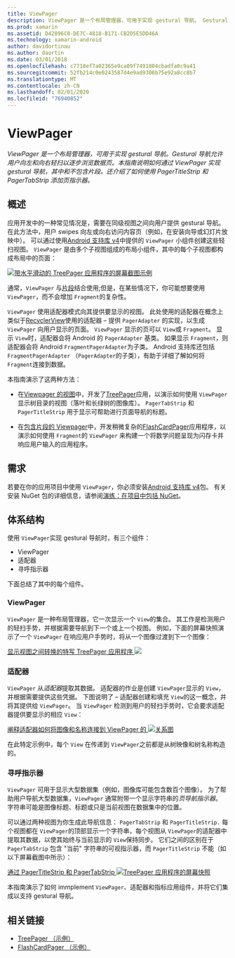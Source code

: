 ```yaml
---
title: ViewPager
description: ViewPager 是一个布局管理器，可用于实现 gestural 导航。 Gestural 导航允许用户向左和向右轻扫以逐步浏览数据页。 本指南说明如何通过 ViewPager 实现 gestural 导航，其中和不包含片段。 还介绍了如何使用 PagerTitleStrip 和 PagerTabStrip 添加页指示器。
ms.prod: xamarin
ms.assetid: D42896C0-DE7C-4818-B171-CB2D5E5DD46A
ms.technology: xamarin-android
author: davidortinau
ms.author: daortin
ms.date: 03/01/2018
ms.openlocfilehash: c7718ef7a02365e9ca09f7491804cbadfa0c9a41
ms.sourcegitcommit: 52fb214c0e0243587d4e9ad9306b75e92a8cc8b7
ms.translationtype: MT
ms.contentlocale: zh-CN
ms.lasthandoff: 02/01/2020
ms.locfileid: "76940852"
---
```

# <a name="viewpager"></a>ViewPager

_ViewPager 是一个布局管理器，可用于实现 gestural 导航。Gestural 导航允许用户向左和向右轻扫以逐步浏览数据页。本指南说明如何通过 ViewPager 实现 gestural 导航，其中和不包含片段。还介绍了如何使用 PagerTitleStrip 和 PagerTabStrip 添加页指示器。_

## <a name="overview"></a>概述

应用开发中的一种常见情况是，需要在同级视图之间向用户提供 gestural 导航。 在此方法中，用户 swipes 向左或向右访问内容页（例如，在安装向导或幻灯片放映中）。 可以通过使用[Android 支持库 v4](https://www.nuget.org/packages/Xamarin.Android.Support.v4/)中提供的 `ViewPager` 小组件创建这些轻扫视图。 `ViewPager` 是由多个子视图组成的布局小组件，其中的每个子视图都构成布局中的页面： 

[![带水平滑动的 TreePager 应用程序的屏幕截图示例](images/01-intro-sml.png)](images/01-intro.png#lightbox)

通常，`ViewPager` 与[片段](~/android/platform/fragments/index.md)结合使用;但是，在某些情况下，你可能想要使用 `ViewPager`，而不会增加 `Fragment`的复杂性。

`ViewPager` 使用适配器模式向其提供要显示的视图。 此处使用的适配器在概念上类似于[RecyclerView](~/android/user-interface/layouts/recycler-view/index.md)使用的适配器 &ndash; 提供 `PagerAdapter` 的实现，以生成 `ViewPager` 向用户显示的页面。 `ViewPager` 显示的页可以 `View`或 `Fragment`。 显示 `View`时，适配器会将 Android 的 `PagerAdapter` 基类。 如果显示 `Fragment`，则适配器会将 Android `FragmentPagerAdapter`为子类。 Android 支持库还包括 `FragmentPagerAdapter` （`PagerAdapter`的子类），有助于详细了解如何将 `Fragment`连接到数据。 

本指南演示了这两种方法： 

- 在[Viewpager 的视图](~/android/user-interface/controls/view-pager/viewpager-and-views.md)中，开发了[TreePager](https://docs.microsoft.com/samples/xamarin/monodroid-samples/userinterface-treepager)应用，以演示如何使用 `ViewPager` 显示树目录的视图（落叶和长绿树的图像库）。 
    `PagerTabStrip` 和 `PagerTitleStrip` 用于显示可帮助进行页面导航的标题。

- 在[包含片段的 Viewpager](~/android/user-interface/controls/view-pager/viewpager-and-fragments.md)中，开发稍微复杂的[FlashCardPager](https://docs.microsoft.com/samples/xamarin/monodroid-samples/userinterface-flashcardpager)应用程序，以演示如何使用 `Fragment`的 `ViewPager` 来构建一个将数学问题呈现为闪存卡并响应用户输入的应用程序。 

## <a name="requirements"></a>需求

若要在你的应用项目中使用 `ViewPager`，你必须安装[Android 支持库 v4](https://www.nuget.org/packages/Xamarin.Android.Support.v4/)包。 有关安装 NuGet 包的详细信息，请参阅[演练：在项目中包括 NuGet](https://docs.microsoft.com/visualstudio/mac/nuget-walkthrough)。 

## <a name="architecture"></a>体系结构

使用 `ViewPager`实现 gestural 导航时，有三个组件：

- ViewPager
- 适配器
- 寻呼指示器

下面总结了其中的每个组件。

### <a name="viewpager"></a>ViewPager

`ViewPager` 是一种布局管理器，它一次显示一个 `View`的集合。 其工作是检测用户的轻扫手势，并根据需要导航到下一个或上一个视图。 例如，下面的屏幕快照演示了一个 `ViewPager` 在响应用户手势时，将从一个图像过渡到下一个图像： 

[显示视图之间转换的特写 TreePager 应用程序 ![](images/02-transition-sml.png)](images/02-transition.png#lightbox)

### <a name="adapter"></a>适配器

`ViewPager` 从*适配器*提取其数据。 适配器的作业是创建 `ViewPager`显示的 `View`，并根据需要提供这些凭据。 下图说明了 &ndash; 适配器创建和填充 `View`的这一概念，并将其提供给 `ViewPager`。 当 `ViewPager` 检测到用户的轻扫手势时，它会要求适配器提供要显示的相应 `View`： 

[阐释适配器如何将图像和名称连接到 ViewPager 的 ![关系图](images/03-adapter-sml.png)](images/03-adapter.png#lightbox)

在此特定示例中，每个 `View` 在传递到 `ViewPager`之前都是从树映像和树名称构造的。 

### <a name="pager-indicator"></a>寻呼指示器

`ViewPager` 可用于显示大型数据集（例如，图像库可能包含数百个图像）。 为了帮助用户导航大型数据集，`ViewPager` 通常附带一个显示字符串的*页导航指示器*。 字符串可能是图像标题、标题或只是当前视图在数据集中的位置。 

可以通过两种视图为你生成此导航信息： `PagerTabStrip` 和 `PagerTitleStrip.` 每个视图都在 `ViewPager`的顶部显示一个字符串，每个视图从 `ViewPager`的适配器中提取其数据，以使其始终与当前显示的 `View`保持同步。 它们之间的区别在于 `PagerTabStrip` 包含 "当前" 字符串的可视指示器，而 `PagerTitleStrip` 不能（如以下屏幕截图中所示）： 

[通过 PagerTitleStrip 和 PagerTabStrip ![TreePager 应用程序的屏幕快照](images/04-comparison-sml.png)](images/04-comparison.png#lightbox)

本指南演示了如何 immplement `ViewPager`、适配器和指标应用组件，并将它们集成以支持 gestural 导航。 

## <a name="related-links"></a>相关链接

- [TreePager （示例）](https://docs.microsoft.com/samples/xamarin/monodroid-samples/userinterface-treepager)
- [FlashCardPager （示例）](https://docs.microsoft.com/samples/xamarin/monodroid-samples/userinterface-flashcardpager)
